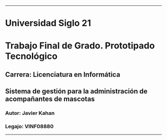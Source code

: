 ***

# **Universidad Siglo 21**
# **Trabajo Final de Grado. Prototipado Tecnológico**
## **Carrera:** Licenciatura en Informática
## Sistema de gestión para la administración de acompañantes de mascotas
### **Autor:** Javier Kahan
### **Legajo:** VINF08880


***
